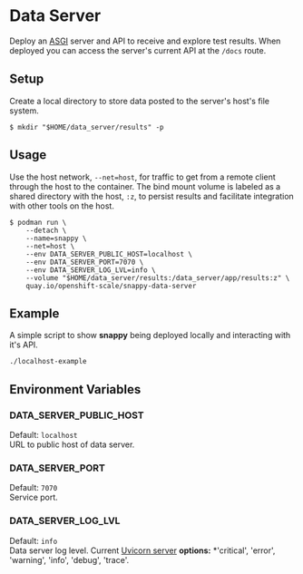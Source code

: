 # Data Server

Deploy an [ASGI](https://asgi.readthedocs.io/en/latest/introduction.html) server and API to receive and explore test results. When deployed you can access the server's current API at the `/docs` route.

## Setup

Create a local directory to store data posted to the server's host's file system.

```shell
$ mkdir "$HOME/data_server/results" -p
```

## Usage

Use the host network, `--net=host`, for traffic to get from a remote client through the host to the container. The bind mount volume is labeled as a shared directory with the host, `:z`, to persist results and facilitate integration with other tools on the host.

```shell
$ podman run \
    --detach \
    --name=snappy \
    --net=host \
    --env DATA_SERVER_PUBLIC_HOST=localhost \
    --env DATA_SERVER_PORT=7070 \
    --env DATA_SERVER_LOG_LVL=info \
    --volume "$HOME/data_server/results:/data_server/app/results:z" \ 
    quay.io/openshift-scale/snappy-data-server
```

## Example

A simple script to show **snappy** being deployed locally and interacting with it's API.

```shell
./localhost-example
```

## Environment Variables

### DATA_SERVER_PUBLIC_HOST
Default: `localhost`  
URL to public host of data server.

### DATA_SERVER_PORT
Default: `7070`  
Service port.

### DATA_SERVER_LOG_LVL
Default: `info`  
Data server log level. Current [Uvicorn server](https://www.uvicorn.org) **options:** *'critical', 'error', 'warning', 'info', 'debug', 'trace'.
